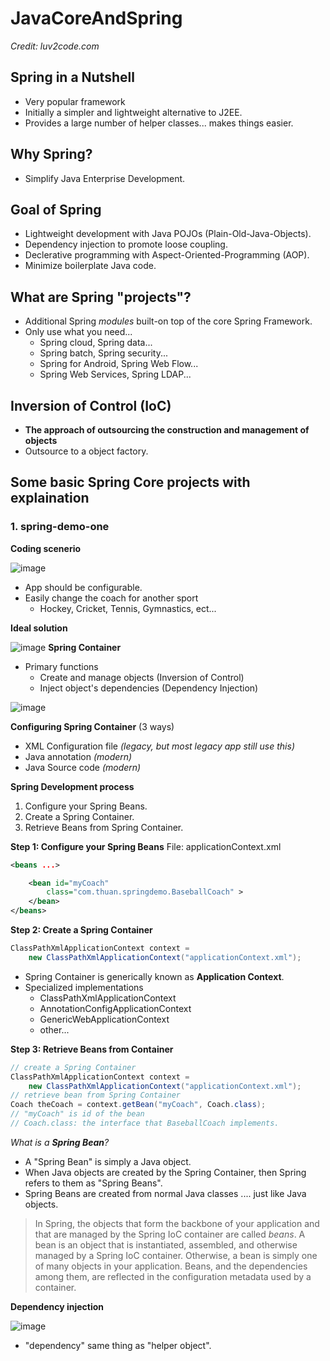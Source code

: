 # JavaCoreAndSpring
*Credit: luv2code.com*
## Spring in a Nutshell

- Very popular framework
- Initially a simpler and lightweight alternative to J2EE.
- Provides a large number of helper classes... makes things easier.

## Why Spring?
- Simplify Java Enterprise Development.
## Goal of Spring
- Lightweight development with Java POJOs (Plain-Old-Java-Objects).
- Dependency injection to promote loose coupling.
- Declerative programming with Aspect-Oriented-Programming (AOP).
- Minimize boilerplate Java code.
## What are Spring "projects"?
  - Additional Spring *modules* built-on top of the core Spring Framework.
  - Only use what you need...
    * Spring cloud, Spring data...
    * Spring batch, Spring security...
    * Spring for Android, Spring Web Flow...
    * Spring Web Services, Spring LDAP...
## Inversion of Control (IoC)
- **The approach of outsourcing the construction and management of objects**
- Outsource to a object factory.
## Some basic Spring Core projects with explaination
### 1. spring-demo-one
 **Coding scenerio**

![image](https://user-images.githubusercontent.com/16172615/89800375-e7283b80-db58-11ea-8579-dcd4a0e5bdbf.png)
- App should be configurable.
- Easily change the coach for another sport
	* Hockey, Cricket, Tennis, Gymnastics, ect...

**Ideal solution**

![image](https://user-images.githubusercontent.com/16172615/89854940-67818780-dbbf-11ea-8411-4a6df9a2342f.png)
**Spring Container**
- Primary functions
	- Create and manage objects (Inversion of Control)
	- Inject object's dependencies (Dependency Injection)

![image](https://user-images.githubusercontent.com/16172615/89855189-0c9c6000-dbc0-11ea-83cd-718a2502cf13.png)

**Configuring Spring Container** (3 ways)
- XML Configuration file *(legacy, but most legacy app still use this)*
- Java annotation *(modern)*
- Java Source code *(modern)*

**Spring Development process**
1. Configure your Spring Beans.
2. Create a Spring Container.
3. Retrieve Beans from Spring Container.

**Step 1: Configure your Spring Beans**
File: applicationContext.xml

```xml
<beans ...>

	<bean id="myCoach"
		class="com.thuan.springdemo.BaseballCoach" >
	</bean>
</beans>
```
**Step 2: Create a Spring Container**
```java
ClassPathXmlApplicationContext context = 
	new ClassPathXmlApplicationContext("applicationContext.xml");
```
- Spring Container is generically known as **Application Context**.
- Specialized implementations
	- ClassPathXmlApplicationContext
	- AnnotationConfigApplicationContext
	- GenericWebApplicationContext
	- other...

**Step 3:  Retrieve Beans from Container**
```java
// create a Spring Container
ClassPathXmlApplicationContext context = 
	new ClassPathXmlApplicationContext("applicationContext.xml");
// retrieve bean from Spring Container
Coach theCoach = context.getBean("myCoach", Coach.class);
// "myCoach" is id of the bean
// Coach.class: the interface that BaseballCoach implements.
```

*What is a **Spring Bean**?*
- A "Spring Bean" is simply a Java object.
- When Java objects are created by the Spring Container, then Spring refers to them as "Spring Beans".
- Spring Beans are created from normal Java classes .... just like Java objects.

> In Spring, the objects that form the backbone of your application and that are managed by the Spring IoC container are called *beans*. A bean is an object that is instantiated, assembled, and otherwise managed by a Spring IoC container. Otherwise, a bean is simply one of many objects in your application. Beans, and the dependencies among them, are reflected in the configuration metadata used by a container.

**Dependency injection**

![image](https://user-images.githubusercontent.com/16172615/89857602-bda5f900-dbc6-11ea-87f7-833e55fbd75c.png)
- "dependency" same thing as "helper object".
<!--stackedit_data:
eyJkaXNjdXNzaW9ucyI6eyJ6Zno3RVlZTTF6WDNVWlVHIjp7In
N0YXJ0IjoyMDgxLCJlbmQiOjIwOTAsInRleHQiOiJcIm15Q29h
Y2hcIiJ9fSwiY29tbWVudHMiOnsiUVNCbThlWlBPRXpkdFZJdi
I6eyJkaXNjdXNzaW9uSWQiOiJ6Zno3RVlZTTF6WDNVWlVHIiwi
c3ViIjoiZ286MTAzNzg5Nzk4NTgwOTMxNDA3MDc5IiwidGV4dC
I6IklkIGlzIGxpa2UgYW4gYWxpYXMiLCJjcmVhdGVkIjoxNTk3
MTE4NDMwNjI2fX0sImhpc3RvcnkiOlstMjA2OTMwMDE3MiwxNz
k5NDY0NDA1LC0xMTg3MzMwOTA4LDQwMTIyNzAyMSw0MDEyMjcw
MjEsMTk1OTA0ODI3MiwxNzQyOTMwNzQzLDg5OTYyNDczMSwtMz
k5NjM0MjQ2XX0=
-->